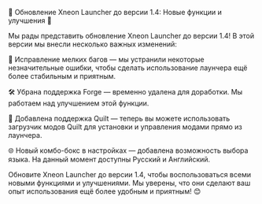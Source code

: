 🎉 Обновление Xneon Launcher до версии 1.4: Новые функции и улучшения 🚀

Мы рады представить обновление Xneon Launcher до версии 1.4! В этой версии мы внесли несколько важных изменений:

🔧 Исправление мелких багов — мы устранили некоторые незначительные ошибки, чтобы сделать использование лаунчера ещё более стабильным и приятным.

🛠️ Убрана поддержка Forge — временно удалена для доработки. Мы работаем над улучшением этой функции.

🧵 Добавлена поддержка Quilt — теперь вы можете использовать загрузчик модов Quilt для установки и управления модами прямо из лаунчера.

🌐 Новый комбо-бокс в настройках — добавлена возможность выбора языка. На данный момент доступны Русский и Английский.

Обновите Xneon Launcher до версии 1.4, чтобы воспользоваться всеми новыми функциями и улучшениями. Мы уверены, что они сделают ваш опыт использования ещё более удобным и приятным! 😊
